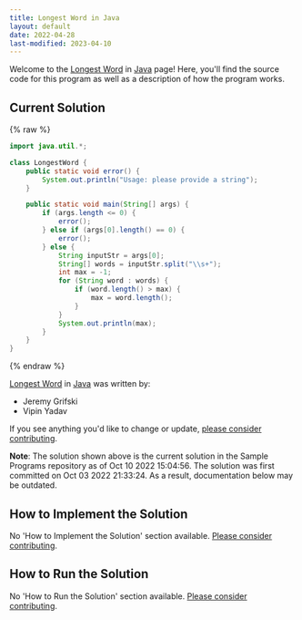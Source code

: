 ```yaml
---
title: Longest Word in Java
layout: default
date: 2022-04-28
last-modified: 2023-04-10
---
```


Welcome to the [Longest Word](https://sampleprograms.io/projects/longest-word) in [Java](https://sampleprograms.io/languages/java) page! Here, you'll find the source code for this program as well as a description of how the program works.

## Current Solution

{% raw %}

```java
import java.util.*;

class LongestWord {
    public static void error() {
        System.out.println("Usage: please provide a string");
    }

    public static void main(String[] args) {
        if (args.length <= 0) {
            error();
        } else if (args[0].length() == 0) {
            error();
        } else {
            String inputStr = args[0];
            String[] words = inputStr.split("\\s+");
            int max = -1;
            for (String word : words) {
                if (word.length() > max) {
                    max = word.length();
                }
            }
            System.out.println(max);
        }
    }
}
```

{% endraw %}

[Longest Word](https://sampleprograms.io/projects/longest-word) in [Java](https://sampleprograms.io/languages/java) was written by:

- Jeremy Grifski
- Vipin Yadav

If you see anything you'd like to change or update, [please consider contributing](https://github.com/TheRenegadeCoder/sample-programs).

**Note**: The solution shown above is the current solution in the Sample Programs repository as of Oct 10 2022 15:04:56. The solution was first committed on Oct 03 2022 21:33:24. As a result, documentation below may be outdated.

## How to Implement the Solution

No 'How to Implement the Solution' section available. [Please consider contributing](https://github.com/TheRenegadeCoder/sample-programs-website).

## How to Run the Solution

No 'How to Run the Solution' section available. [Please consider contributing](https://github.com/TheRenegadeCoder/sample-programs-website).
